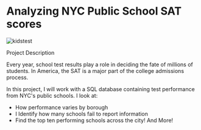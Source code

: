 # Analyzing NYC Public School SAT scores
![kidstest](https://user-images.githubusercontent.com/50262369/205053961-9df42c5c-69c0-4eb6-a5db-844ab884bd46.jpeg)

Project Description

Every year, school test results play a role in deciding the fate of millions of students. 
In America, the SAT is a major part of the college admissions process.

In this project, I will work with a SQL database containing test performance from NYC's public schools.
I look at: 
- How performance varies by borough
- I Identify how many schools fail to report information
- Find the top ten performing schools across the city! And More! 
